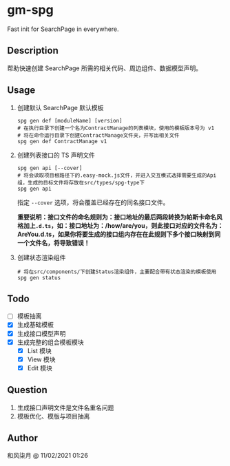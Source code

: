 # gm-spg

Fast init for SearchPage in everywhere.

## Description

帮助快速创建 SearchPage 所需的相关代码、周边组件、数据模型声明。

## Usage

1. 创建默认 SearchPage 默认模板

   ```shell
   spg gen def [moduleName] [version]
   # 在执行目录下创建一个名为ContractManage的列表模块，使用的模板版本号为 v1
   # 将在命令运行目录下创建ContractManage文件夹，并写出相关文件
   spg gen def ContractManage v1
   ```

2. 创建列表接口的 TS 声明文件

   ```shell
   spg gen api [--cover]
   # 将会读取项目根路径下的.easy-mock.js文件，并进入交互模式选择需要生成的Api组，生成的目标文件将存放在src/types/spg-type下
   spg gen api
   ```

   指定 `--cover` 选项，将会覆盖已经存在的同名接口文件。

   **重要说明：接口文件的命名规则为：接口地址的最后两段转换为帕斯卡命名风格加上`.d.ts`，如：接口地址为：/how/are/you，则此接口对应的文件名为：AreYou.d.ts，如果你将要生成的接口组内存在在此规则下多个接口映射到同一个文件名，将导致错误！**

3. 创建状态渲染组件

   ```shell
   # 将在src/components/下创建Status渲染组件，主要配合带有状态渲染的模板使用
   spg gen status
   ```

## Todo

- [ ] 模板抽离
- [x] 生成基础模板
- [x] 生成接口模型声明
- [x] 生成完整的组合模板模块
  - [x] List 模块
  - [x] View 模块
  - [x] Edit 模块

## Question

1. 生成接口声明文件是文件名重名问题
2. 模板优化、模版与项目抽离

## Author

和风柒月 @ 11/02/2021 01:26
